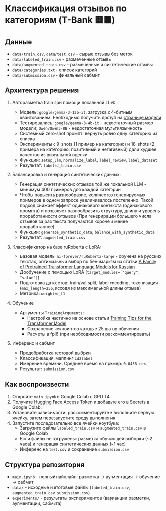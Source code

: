 # Классификация отзывов по категориям (T-Bank 🟨⬛)

## Данные
- `data/train.csv`, `data/test.csv` - сырые отзывы без меток
- `data/labeled_train.csv` - размеченные отзывы
- `data/augmented_train.csv` - размеченные и синтетические отзывы
- `data/categories.txt` - список категорий
- `data/submission.csv` - финальный сабмит

## Архитектура решения
1) Авторазметка train при помощи локальной LLM:
   - Модель: `google/gemma-3-12b-it`, загрузка с 4-битным квантованием. Необходимо получить доступ на [странице модели](https://huggingface.co/google/gemma-3-12b-it)
   - Тестировались: `google/gemma-3-4b-it` - недостаточный размер модели; `Qwen/Qwen3-8B` - недостаточная мультиязычность
   - Системный zero-shot промпт: вернуть ровно одну категорию из списка
   - Эксперименты с 9-shots (1 пример на категорию) и 18-shots (2 примера на категорию: позитивный и негативный) дали худшее качество из визуальной оценки
   - Функции: `setup_llm`, `normalize_label`, `label_review`, `label_dataset`
   - Результат: `labeled_train.csv`

2) Балансировка и генерация синтетических данных:
   - Генерация синтетических отзывов той же локальной LLM - минимум 400 примеров для каждой категории
   - Чтобы повысить разнообразие, количество генерируемых примеров в одном запросе увеличивалось постепенно. Такой подход снижает эффект одинакового контекста (одинакового промпта) и позволяет разнообразить структуру, длину и уровень проработанности отзывов (При генерирации большего числа отзывов за раз текста получаются короче и менее проработаннее)
   - Функции: `generate_synthetic_data`, `balance_with_synthetic_data`
   - Результат: `augmented_train.csv`

3) Классификатор на базе ruRoberta с LoRA:
   - Базовая модель: `ai-forever/ruRoberta-large` - обучена на русских текстах, оптимальный выбор по бенчмаркам из статьи [A Family of Pretrained Transformer Language Models for Russian](https://arxiv.org/abs/2309.10931)
   - Дообучение с помощью LoRA (`target_modules=["query", "value"]`)
   - Подготовка датасетов: train/val split, label encoding, токенизация (`max_length=256`, исходя из максимальной длины отзыва)
   - Метрика: `weighted_f1`

4) Обучение
   - Аргументы `TrainingArguments`:
      - Настройка частично на основе статьи [Training Tips for the Transformer Model](https://arxiv.org/abs/1804.00247)
      - Сохранение чекпоинтов каждые 25 шагов обучения
      - Расчеты в fp16 (при необходимости раскомментировать)

5) Инференс и сабмит
   - Предобработка тестовой выбрки
   - Классификация, маппинг `id2label`
   - Имерение времени. Среднее время на пример: `0.0458 сек`
   - Результат: `submission.csv`

## Как воспроизвести
1) Откройте `main.ipynb` в Google Colab c GPU T4.
2) Получите [Hugging Face Access Token](https://huggingface.co/settings/tokens) и добавьте его в Secrets в Google Colab.
3) Установите зависимости: раскомментируйте и выполните первую ячейку, затем перезапустите среду выполнения
4) Запустите последовательно все ячейки ноутбука:
   - Загрузите файлы `labeled_train.csv` и `augmented_train.csv` в Google Colab
   - Если файлы не загружены: разметка обучающей выборки (~2 часа) и генерация синтетических данных (~1 час)
   - Инференс на `test.csv` и сохранение `submission.csv`

## Структура репозитория
- `main.ipynb` - полный пайплайн: разметка → аугментация → обучение → сабмит
- `data/` - исходные и итоговые файлы (`labeled_train.csv`, `augmented_train.csv`, `submission.csv`)
- `experiments/` - результаты экспериментов (варианции разметки, аугментации, сабмита)